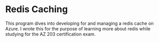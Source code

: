 # Redis Caching

This program dives into developing for and managing a redis cache on Azure. I wrote this for the purpose of learning more about redis while studying for the AZ 203 certification exam.